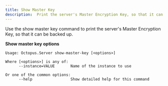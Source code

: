 ```yaml
---
title: Show Master Key
description:  Print the server's Master Encryption Key, so that it can be backed up
---
```


Use the show master key command to print the server's Master Encryption Key, so that it can be backed up.

**Show master key options**

```text
Usage: Octopus.Server show-master-key [<options>]

Where [<options>] is any of:
      --instance=VALUE       Name of the instance to use

Or one of the common options:
      --help                 Show detailed help for this command
```
